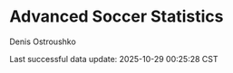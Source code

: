 # Advanced Soccer Statistics
Denis Ostroushko

<!-- gfm -->

Last successful data update: 2025-10-29 00:25:28 CST
